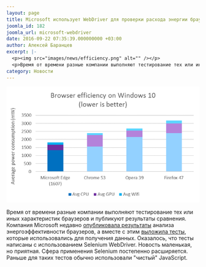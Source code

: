```yaml
---
layout: page
title: Microsoft использует WebDriver для проверки расхода энергии браузерами
joomla_id: 182
joomla_url: microsoft-webdriver
date: 2016-09-22 07:35:39.000000000 +03:00
author: Алексей Баранцев
excerpt: |-
  <p><img src="images/news/efficiency.png" alt="" /></p>
  <p>Время от времени разные компании выполняют тестирование тех или иных характеристик браузеров и публикуют результаты сравнения. Компания Microsoft недавно <a href="https://blogs.windows.com/windowsexperience/2016/09/15/edge-battery-anniversary-update/" rel="alternate">опубликовала результаты</a> анализа энергоэффективности браузеров, а вместе с этим <a href="https://github.com/MicrosoftEdge/BrowserEfficiencyTest" rel="alternate">выложила тесты</a>, которые использовались для получения данных. Оказалось, что тесты написаны с использованием Selenium WebDriver. Новость маленькая, но приятная. Сфера применения Selenium постепенно расширяется. Раньше для таких тестов обычно использовали "чистый" JavaScript.</p>
category: Новости
---
```

<p><img src="images/news/efficiency.png" alt="" /></p>
<p>Время от времени разные компании выполняют тестирование тех или иных характеристик браузеров и публикуют результаты сравнения. Компания Microsoft недавно <a href="https://blogs.windows.com/windowsexperience/2016/09/15/edge-battery-anniversary-update/" rel="alternate">опубликовала результаты</a> анализа энергоэффективности браузеров, а вместе с этим <a href="https://github.com/MicrosoftEdge/BrowserEfficiencyTest" rel="alternate">выложила тесты</a>, которые использовались для получения данных. Оказалось, что тесты написаны с использованием Selenium WebDriver. Новость маленькая, но приятная. Сфера применения Selenium постепенно расширяется. Раньше для таких тестов обычно использовали "чистый" JavaScript.</p>
